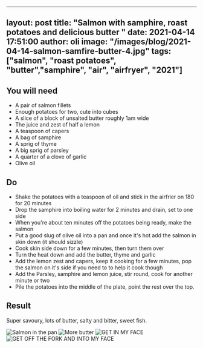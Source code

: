 
---
layout: post
title:  "Salmon with samphire, roast potatoes and delicious butter  "
date:   2021-04-14 17:51:00
author: oli
image: "/images/blog/2021-04-14-salmon-samfire-butter-4.jpg"
tags: ["salmon", "roast potatoes", "butter","samphire", "air", "airfryer", "2021"]
---



## You will need

* A pair of salmon fillets
* Enough potatoes for two, cute into cubes
* A slice of a block of unsalted butter roughly 1am wide
* The juice and zest of half a lemon
* A teaspoon of capers
* A bag of samphire
* A sprig of thyme
* A big sprig of parsley
* A quarter of a clove of garlic
* Olive oil


## Do

* Shake the potatoes with a teaspoon of oil and stick in the airfrier on 180 for 20 minutes
* Drop the samphire into boiling water for 2 minutes and drain, set to one side
* When you're about ten minutes off the potatoes being ready, make the salmon
* Put a good slug of olive oil into a pan and once it's hot add the salmon in skin down (it should sizzle)
* Cook skin side down for a few minutes, then turn them over
* Turn the heat down and add the butter, thyme and garlic
* Add the lemon zest and capers, keep it cooking for a few minutes, pop the salmon on it's side if you need to to help it cook though
* Add the Parsley, samphire and lemon juice, stir round, cook for another minute or two
* Pile the potatoes into the middle of the plate, point the rest over the top.

## Result

Super savoury, lots of butter, salty and bitter, sweet fish. 

![Salmon in the pan](/images/blog/2021-04-14-salmon-samfire-butter-1.jpg)
![More butter](/images/blog/2021-04-14-salmon-samfire-butter-2.jpg)
![GET IN MY FACE](/images/blog/2021-04-14-salmon-samfire-butter-3.jpg)
![GET OFF THE FORK AND INTO MY FACE](/images/blog/2021-04-14-salmon-samfire-butter-4.jpg)



